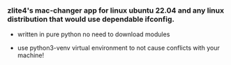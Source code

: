 ### zlite4's mac-changer app for linux ubuntu 22.04 and any linux distribution that would use dependable ifconfig.

* written in pure python no need to download modules

* use python3-venv virtual environment to not cause conflicts with your machine!
